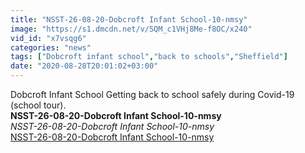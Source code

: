 ```yaml
---
title: "NSST-26-08-20-Dobcroft Infant School-10-nmsy"
image: "https://s1.dmcdn.net/v/SQM_c1VHj8Me-f8OC/x240"
vid_id: "x7vsqg6"
categories: "news"
tags: ["Dobcroft infant school","back to schools","Sheffield"]
date: "2020-08-28T20:01:02+03:00"
---
```

Dobcroft Infant School Getting back to school safely during Covid-19 (school tour).<br><b>NSST-26-08-20-Dobcroft Infant School-10-nmsy</b><br> <i>NSST-26-08-20-Dobcroft Infant School-10-nmsy</i><br> <u>NSST-26-08-20-Dobcroft Infant School-10-nmsy</u>
